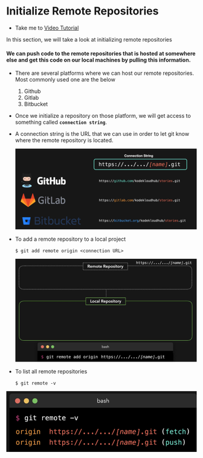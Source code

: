  # Initialize Remote Repositories
   - Take me to [Video Tutorial](https://kodekloud.com/courses/1085975/lectures/23241042)
   
 In this section, we will take a look at initializing remote repositories
 
 #### We can push code to the remote repositories that is hosted at somewhere else and get this code on our local machines by pulling this information.
 - There are several platforms where we can host our remote repositories. Most commonly used one are the below
   1. Github
   1. Gitlab
   1. Bitbucket
  
- Once we initialize a repository on those platform, we will get access to something called **`connection string`**.
  
- A connection string is the URL that we can use in order to let git know where the remote repository is located.
  
  ![initgit](../../images/initgit.PNG)
    
- To add a remote repository to a local project
  ```
  $ git add remote origin <connection URL>
  ```
    
  ![initgit1](../../images/initgit1.PNG)
    
- To list all remote repositories
  ```
  $ git remote -v
  ```
    
 ![initgit2](../../images/initgit2.PNG)
 

